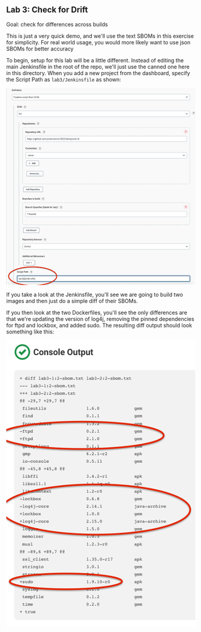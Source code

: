 ## Lab 3: Check for Drift

Goal: check for differences across builds

This is just a very quick demo, and we'll use the text SBOMs in this exercise for simplicity.  For real world usage, you would more likely want to use json SBOMs for better accuracy

To begin, setup for this lab will be a little different.  Instead of editing the main Jenkinsfile in the root of the repo, we'll just use the canned one here in this directory.  When you add a new project from the dashboard, specify the Script Path as `lab3/Jenkinsfile` as shown:

![setup screenshot](img/lab3-setup.png)

If you take a look at the Jenkinsfile, you'll see we are going to build two images and then just do a simple diff of their SBOMs.

If you then look at the two Dockerfiles, you'll see the only differences are that we're updating the version of log4j, removing the pinned dependencies for ftpd and lockbox, and added sudo.  The resulting diff output should look something like this:

![output screenshot](img/lab3-output.png)
